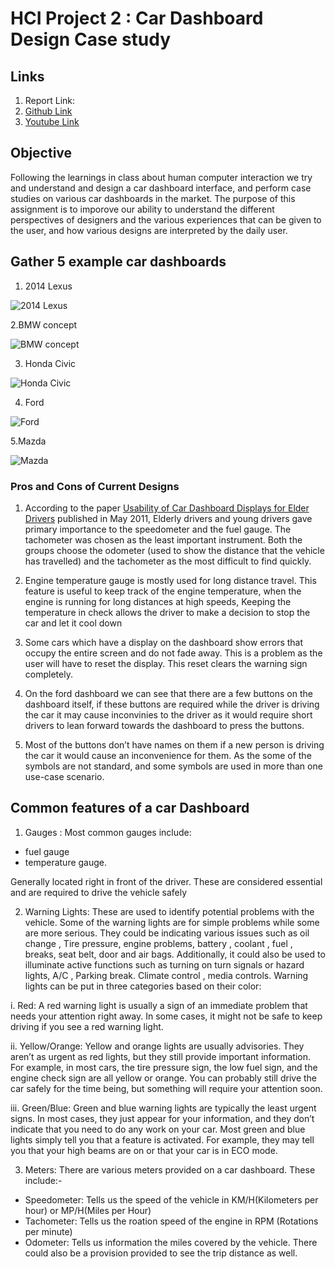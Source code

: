 # HCI Project 2 : Car Dashboard Design Case study 


## Links

1. Report Link:
2. [Github Link](https://github.com/Wolfram235/MicrowaveDesignCaseStudy)
3. [Youtube Link](https://youtu.be/PX9oo9QAwKQ)

## Objective

Following the learnings in class about human computer interaction we try and understand and design a car dashboard interface, and perform case studies on various car dashboards
in the market. The purpose of this assignment is to imporove our ability to understand the different perspectives of designers and the various experiences that can be given to the user, and how various designs are interpreted by the daily user.

## Gather 5 example car dashboards

1. 2014 Lexus 

![2014 Lexus](https://user-images.githubusercontent.com/31333864/114793457-07477480-9d50-11eb-9773-e391ccf04a34.png)

2.BMW concept 

![BMW concept](https://user-images.githubusercontent.com/31333864/114793514-23e3ac80-9d50-11eb-9748-73c89a4f1edf.png)

3. Honda Civic

![Honda Civic](https://user-images.githubusercontent.com/31333864/114793536-2e05ab00-9d50-11eb-94df-22933d15e7ff.png)

4. Ford 

![Ford](https://user-images.githubusercontent.com/31333864/114794899-ffd59a80-9d52-11eb-849c-b6a13fe0c86d.png)

5.Mazda

![Mazda](https://user-images.githubusercontent.com/31333864/114793590-4b3a7980-9d50-11eb-8e4d-dd14aa8d45c1.png)


### Pros and Cons of Current Designs

1. According to the paper [Usability of Car Dashboard Displays for Elder Drivers]() published in May 2011, Elderly drivers and young drivers gave primary importance to the speedometer and the fuel gauge. The tachometer was chosen as the least important instrument. Both the groups choose the odometer (used to show the distance that the vehicle has travelled) and the tachometer as the most difficult to find quickly. 

2. Engine temperature gauge is mostly used for long distance travel. This feature is useful to keep track of the engine temperature, when the engine is running for long distances at high speeds, Keeping the temperature in check allows the driver to make a decision to stop the car and let it cool down

3. Some cars which have a display on the dashboard show errors that occupy the entire screen and do not fade away. This is a problem as the user will have to reset the display. This reset clears the warning sign completely. 

4. On the ford dashboard we can see that there are a few buttons on the dashboard itself, if these buttons are required while the driver is driving the car it may cause inconvinies to the driver as it would require short drivers to lean forward towards the dashboard to press the buttons.

5. Most of the buttons don’t have names on them if a new person is driving the car it would cause an inconvenience for them. As the some of the symbols are not standard, and some symbols are used in more than one use-case scenario.

## Common features of a car Dashboard

1.  Gauges :
Most common gauges include:   
- fuel gauge 
- temperature gauge. 

Generally located right in front of the driver. 
These are considered essential and are required to drive the vehicle safely

2. Warning Lights:
These are used to identify potential problems with the vehicle. Some of the warning lights are for simple problems while some are more serious. They could be indicating various issues such as oil change , Tire pressure, engine problems, battery , coolant , fuel , breaks, seat belt, door and air bags. Additionally, it could also be used to illuminate active functions such as turning on turn signals or hazard lights, A/C , Parking break. Climate control , media controls.
Warning lights can be put in three categories based on their color:

i. Red: A red warning light is usually a sign of an immediate problem that needs your attention right away. In some cases, it might not be safe to keep driving if you see a red warning light.

ii. Yellow/Orange: Yellow and orange lights are usually advisories. They aren’t as urgent as red lights, but they still provide important information. For example, in most cars, the tire pressure sign, the low fuel sign, and the engine check sign are all yellow or orange. You can probably still drive the car safely for the time being, but something will require your attention soon.

iii. Green/Blue: Green and blue warning lights are typically the least urgent signs. In most cases, they just appear for your information, and they don’t indicate that you need to do any work on your car. Most green and blue lights simply tell you that a feature is activated. For example, they may tell you that your high beams are on or that your car is in ECO mode.  

3. Meters:
There are various meters provided on a car dashboard. These include:-
- Speedometer: Tells us the speed of the vehicle in KM/H(Kilometers per hour) or MP/H(Miles per Hour) 
- Tachometer: Tells us the roation speed of the engine in RPM (Rotations per minute)
- Odometer: Tells us information the miles covered by the vehicle. There could also be a provision provided to see the trip distance as well. 





